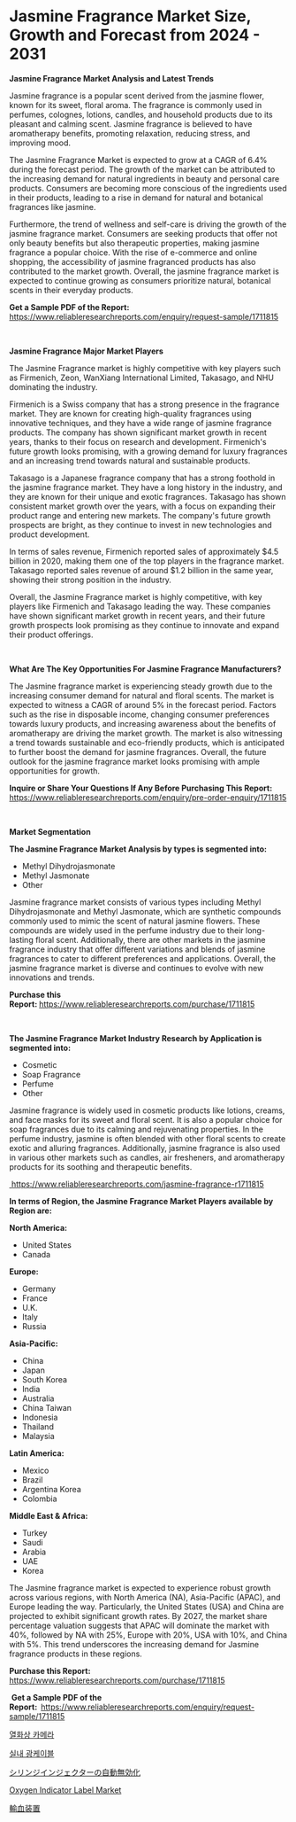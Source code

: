 <p><h1>Jasmine Fragrance Market Size, Growth and Forecast from 2024 - 2031</h1></p><p><strong>Jasmine Fragrance Market Analysis and Latest Trends</strong></p>
<p><p>Jasmine fragrance is a popular scent derived from the jasmine flower, known for its sweet, floral aroma. The fragrance is commonly used in perfumes, colognes, lotions, candles, and household products due to its pleasant and calming scent. Jasmine fragrance is believed to have aromatherapy benefits, promoting relaxation, reducing stress, and improving mood.</p><p>The Jasmine Fragrance Market is expected to grow at a CAGR of 6.4% during the forecast period. The growth of the market can be attributed to the increasing demand for natural ingredients in beauty and personal care products. Consumers are becoming more conscious of the ingredients used in their products, leading to a rise in demand for natural and botanical fragrances like jasmine.</p><p>Furthermore, the trend of wellness and self-care is driving the growth of the jasmine fragrance market. Consumers are seeking products that offer not only beauty benefits but also therapeutic properties, making jasmine fragrance a popular choice. With the rise of e-commerce and online shopping, the accessibility of jasmine fragranced products has also contributed to the market growth. Overall, the jasmine fragrance market is expected to continue growing as consumers prioritize natural, botanical scents in their everyday products.</p></p>
<p><strong>Get a Sample PDF of the Report:&nbsp;</strong> <a href="https://www.reliableresearchreports.com/enquiry/request-sample/1711815">https://www.reliableresearchreports.com/enquiry/request-sample/1711815</a></p>
<p>&nbsp;</p>
<p><strong>Jasmine Fragrance Major Market Players</strong></p>
<p><p>The Jasmine Fragrance market is highly competitive with key players such as Firmenich, Zeon, WanXiang International Limited, Takasago, and NHU dominating the industry. </p><p>Firmenich is a Swiss company that has a strong presence in the fragrance market. They are known for creating high-quality fragrances using innovative techniques, and they have a wide range of jasmine fragrance products. The company has shown significant market growth in recent years, thanks to their focus on research and development. Firmenich's future growth looks promising, with a growing demand for luxury fragrances and an increasing trend towards natural and sustainable products.</p><p>Takasago is a Japanese fragrance company that has a strong foothold in the jasmine fragrance market. They have a long history in the industry, and they are known for their unique and exotic fragrances. Takasago has shown consistent market growth over the years, with a focus on expanding their product range and entering new markets. The company's future growth prospects are bright, as they continue to invest in new technologies and product development.</p><p>In terms of sales revenue, Firmenich reported sales of approximately $4.5 billion in 2020, making them one of the top players in the fragrance market. Takasago reported sales revenue of around $1.2 billion in the same year, showing their strong position in the industry.</p><p>Overall, the Jasmine Fragrance market is highly competitive, with key players like Firmenich and Takasago leading the way. These companies have shown significant market growth in recent years, and their future growth prospects look promising as they continue to innovate and expand their product offerings.</p></p>
<p>&nbsp;</p>
<p><strong>What Are The Key Opportunities For Jasmine Fragrance Manufacturers?</strong></p>
<p><p>The Jasmine fragrance market is experiencing steady growth due to the increasing consumer demand for natural and floral scents. The market is expected to witness a CAGR of around 5% in the forecast period. Factors such as the rise in disposable income, changing consumer preferences towards luxury products, and increasing awareness about the benefits of aromatherapy are driving the market growth. The market is also witnessing a trend towards sustainable and eco-friendly products, which is anticipated to further boost the demand for jasmine fragrances. Overall, the future outlook for the jasmine fragrance market looks promising with ample opportunities for growth.</p></p>
<p><strong>Inquire or Share Your Questions If Any Before Purchasing This Report:</strong> <a href="https://www.reliableresearchreports.com/enquiry/pre-order-enquiry/1711815">https://www.reliableresearchreports.com/enquiry/pre-order-enquiry/1711815</a></p>
<p>&nbsp;</p>
<p><strong>Market Segmentation</strong></p>
<p><strong>The Jasmine Fragrance Market Analysis by types is segmented into:</strong></p>
<p><ul><li>Methyl Dihydrojasmonate</li><li>Methyl Jasmonate</li><li>Other</li></ul></p>
<p><p>Jasmine fragrance market consists of various types including Methyl Dihydrojasmonate and Methyl Jasmonate, which are synthetic compounds commonly used to mimic the scent of natural jasmine flowers. These compounds are widely used in the perfume industry due to their long-lasting floral scent. Additionally, there are other markets in the jasmine fragrance industry that offer different variations and blends of jasmine fragrances to cater to different preferences and applications. Overall, the jasmine fragrance market is diverse and continues to evolve with new innovations and trends.</p></p>
<p><strong>Purchase this Report:&nbsp;</strong><a href="https://www.reliableresearchreports.com/purchase/1711815">https://www.reliableresearchreports.com/purchase/1711815</a></p>
<p>&nbsp;</p>
<p><strong>The Jasmine Fragrance Market Industry Research by Application is segmented into:</strong></p>
<p><ul><li>Cosmetic</li><li>Soap Fragrance</li><li>Perfume</li><li>Other</li></ul></p>
<p><p>Jasmine fragrance is widely used in cosmetic products like lotions, creams, and face masks for its sweet and floral scent. It is also a popular choice for soap fragrances due to its calming and rejuvenating properties. In the perfume industry, jasmine is often blended with other floral scents to create exotic and alluring fragrances. Additionally, jasmine fragrance is also used in various other markets such as candles, air fresheners, and aromatherapy products for its soothing and therapeutic benefits.</p></p>
<p><a href="https://www.reliableresearchreports.com/jasmine-fragrance-r1711815">&nbsp;https://www.reliableresearchreports.com/jasmine-fragrance-r1711815</a></p>
<p><strong>In terms of Region, the Jasmine Fragrance Market Players available by Region are:</strong></p>
<p>
    <p> <strong> North America: </strong>
        <ul>
            <li>United States</li>
            <li>Canada</li>
        </ul>
        </p> 
    <p> <strong> Europe: </strong>
        <ul>
            <li>Germany</li>
            <li>France</li>
            <li>U.K.</li>
            <li>Italy</li>
            <li>Russia</li>
        </ul>
        </p> 
    <p> <strong> Asia-Pacific: </strong>
        <ul>
            <li>China</li>
            <li>Japan</li>
            <li>South Korea</li>
            <li>India</li>
            <li>Australia</li>
            <li>China Taiwan</li>
            <li>Indonesia</li>
            <li>Thailand</li>
            <li>Malaysia</li>
        </ul>
        </p> 
    <p> <strong> Latin America: </strong>
        <ul>
            <li>Mexico</li>
            <li>Brazil</li>
            <li>Argentina Korea</li>
            <li>Colombia</li>
        </ul>
        </p> 
    <p> <strong> Middle East & Africa: </strong>
        <ul>
            <li>Turkey</li>
            <li>Saudi</li>
            <li>Arabia</li>
            <li>UAE</li>
            <li>Korea</li>
        </ul>
    </p>
    </p>
<p><p>The Jasmine fragrance market is expected to experience robust growth across various regions, with North America (NA), Asia-Pacific (APAC), and Europe leading the way. Particularly, the United States (USA) and China are projected to exhibit significant growth rates. By 2027, the market share percentage valuation suggests that APAC will dominate the market with 40%, followed by NA with 25%, Europe with 20%, USA with 10%, and China with 5%. This trend underscores the increasing demand for Jasmine fragrance products in these regions.</p></p>
<p><strong>Purchase this Report: </strong><a href="https://www.reliableresearchreports.com/purchase/1711815">https://www.reliableresearchreports.com/purchase/1711815</a></p>
<p>&nbsp;<strong>Get a Sample PDF of the Report:&nbsp;&nbsp;</strong><a href="https://www.reliableresearchreports.com/enquiry/request-sample/1711815">https://www.reliableresearchreports.com/enquiry/request-sample/1711815</a></p>
<p><strong></strong></p>
<p><p><a href="https://github.com/khairinauzunul/Market-Research-Report-List-1/blob/main/3631981123684.md">열화상 카메라</a></p><p><a href="https://github.com/kimvicki3212024/Market-Research-Report-List-1/blob/main/4550840123685.md">실내 광케이블</a></p><p><a href="https://github.com/AhmadMann1950/Market-Research-Report-List-1/blob/main/2403976127018.md">シリンジインジェクターの自動無効化</a></p><p><a href="https://github.com/MaraKoelpin2023/Market-Research-Report-List-1/blob/main/oxygen-indicator-label-market.md">Oxygen Indicator Label Market</a></p><p><a href="https://github.com/qwpelcjko9242629/Market-Research-Report-List-2/blob/main/2006783127019.md">輸血装置</a></p></p>